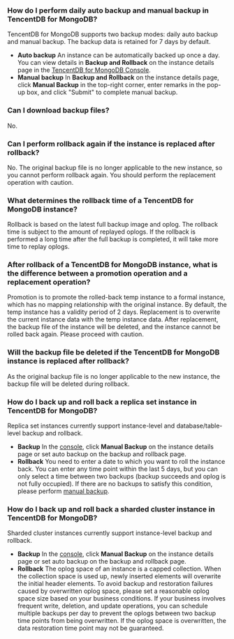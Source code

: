 
### How do I perform daily auto backup and manual backup in TencentDB for MongoDB?
TencentDB for MongoDB supports two backup modes: daily auto backup and manual backup. The backup data is retained for 7 days by default.
- **Auto backup**
An instance can be automatically backed up once a day. You can view details in **Backup and Rollback** on the instance details page in the [TencentDB for MongoDB Console](https://console.cloud.tencent.com/mongodb).
- **Manual backup**
In **Backup and Rollback** on the instance details page, click **Manual Backup** in the top-right corner, enter remarks in the pop-up box, and click "Submit" to complete manual backup.

### Can I download backup files?
No.

### Can I perform rollback again if the instance is replaced after rollback?
No. The original backup file is no longer applicable to the new instance, so you cannot perform rollback again. You should perform the replacement operation with caution.

### What determines the rollback time of a TencentDB for MongoDB instance?
Rollback is based on the latest full backup image and oplog. The rollback time is subject to the amount of replayed oplogs.
If the rollback is performed a long time after the full backup is completed, it will take more time to replay oplogs.

### After rollback of a TencentDB for MongoDB instance, what is the difference between a promotion operation and a replacement operation?
Promotion is to promote the rolled-back temp instance to a formal instance, which has no mapping relationship with the original instance. By default, the temp instance has a validity period of 2 days.
Replacement is to overwrite the current instance data with the temp instance data. After replacement, the backup file of the instance will be deleted, and the instance cannot be rolled back again. Please proceed with caution.

### Will the backup file be deleted if the TencentDB for MongoDB instance is replaced after rollback?
As the original backup file is no longer applicable to the new instance, the backup file will be deleted during rollback.
 
### How do I back up and roll back a replica set instance in TencentDB for MongoDB?
Replica set instances currently support instance-level and database/table-level backup and rollback.
- **Backup**
In the [console](https://console.cloud.tencent.com/mongodb), click **Manual Backup** on the instance details page or set auto backup on the backup and rollback page.
- **Rollback**
You need to enter a date to which you want to roll the instance back. You can enter any time point within the last 5 days, but you can only select a time between two backups (backup succeeds and oplog is not fully occupied). If there are no backups to satisfy this condition, please perform [manual backup](https://intl.cloud.tencent.com/document/product/240/7108).

### How do I back up and roll back a sharded cluster instance in TencentDB for MongoDB?
Sharded cluster instances currently support instance-level backup and rollback.
- **Backup**
In the [console](https://console.cloud.tencent.com/mongodb), click **Manual Backup** on the instance details page or set auto backup on the backup and rollback page.
- **Rollback**
The oplog space of an instance is a capped collection. When the collection space is used up, newly inserted elements will overwrite the initial header elements. To avoid backup and restoration failures caused by overwritten oplog space, please set a reasonable oplog space size based on your business conditions. If your business involves frequent write, deletion, and update operations, you can schedule multiple backups per day to prevent the oplogs between two backup time points from being overwritten. If the oplog space is overwritten, the data restoration time point may not be guaranteed.
